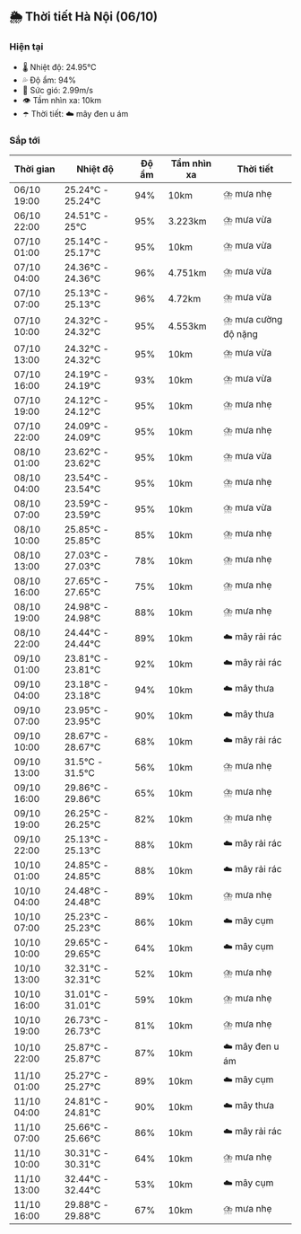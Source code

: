 ## 🌦️ Thời tiết Hà Nội (06/10)

### Hiện tại

- 🌡️ Nhiệt độ: 24.95℃
- 💦 Độ ẩm: 94%
- 💨 Sức gió: 2.99m/s
- 👁️ Tầm nhìn xa: 10km
- ☂️ Thời tiết: ☁️ mây đen u ám

### Sắp tới

| Thời gian | Nhiệt độ | Độ ẩm | Tầm nhìn xa | Thời tiết |
| --- | --- | --- | --- | --- |
| 06/10 19:00 | 25.24℃ - 25.24℃ | 94% | 10km | ⛈️ mưa nhẹ |
| 06/10 22:00 | 24.51℃ - 25℃ | 95% | 3.223km | ⛈️ mưa vừa |
| 07/10 01:00 | 25.14℃ - 25.17℃ | 95% | 10km | ⛈️ mưa vừa |
| 07/10 04:00 | 24.36℃ - 24.36℃ | 96% | 4.751km | ⛈️ mưa vừa |
| 07/10 07:00 | 25.13℃ - 25.13℃ | 96% | 4.72km | ⛈️ mưa vừa |
| 07/10 10:00 | 24.32℃ - 24.32℃ | 95% | 4.553km | ⛈️ mưa cường độ nặng |
| 07/10 13:00 | 24.32℃ - 24.32℃ | 95% | 10km | ⛈️ mưa vừa |
| 07/10 16:00 | 24.19℃ - 24.19℃ | 93% | 10km | ⛈️ mưa vừa |
| 07/10 19:00 | 24.12℃ - 24.12℃ | 95% | 10km | ⛈️ mưa nhẹ |
| 07/10 22:00 | 24.09℃ - 24.09℃ | 95% | 10km | ⛈️ mưa nhẹ |
| 08/10 01:00 | 23.62℃ - 23.62℃ | 95% | 10km | ⛈️ mưa vừa |
| 08/10 04:00 | 23.54℃ - 23.54℃ | 95% | 10km | ⛈️ mưa nhẹ |
| 08/10 07:00 | 23.59℃ - 23.59℃ | 95% | 10km | ⛈️ mưa vừa |
| 08/10 10:00 | 25.85℃ - 25.85℃ | 85% | 10km | ⛈️ mưa nhẹ |
| 08/10 13:00 | 27.03℃ - 27.03℃ | 78% | 10km | ⛈️ mưa nhẹ |
| 08/10 16:00 | 27.65℃ - 27.65℃ | 75% | 10km | ⛈️ mưa nhẹ |
| 08/10 19:00 | 24.98℃ - 24.98℃ | 88% | 10km | ⛈️ mưa nhẹ |
| 08/10 22:00 | 24.44℃ - 24.44℃ | 89% | 10km | ☁️ mây rải rác |
| 09/10 01:00 | 23.81℃ - 23.81℃ | 92% | 10km | ☁️ mây rải rác |
| 09/10 04:00 | 23.18℃ - 23.18℃ | 94% | 10km | ☁️ mây thưa |
| 09/10 07:00 | 23.95℃ - 23.95℃ | 90% | 10km | ☁️ mây thưa |
| 09/10 10:00 | 28.67℃ - 28.67℃ | 68% | 10km | ☁️ mây rải rác |
| 09/10 13:00 | 31.5℃ - 31.5℃ | 56% | 10km | ⛈️ mưa nhẹ |
| 09/10 16:00 | 29.86℃ - 29.86℃ | 65% | 10km | ⛈️ mưa nhẹ |
| 09/10 19:00 | 26.25℃ - 26.25℃ | 82% | 10km | ⛈️ mưa nhẹ |
| 09/10 22:00 | 25.13℃ - 25.13℃ | 88% | 10km | ☁️ mây rải rác |
| 10/10 01:00 | 24.85℃ - 24.85℃ | 88% | 10km | ☁️ mây rải rác |
| 10/10 04:00 | 24.48℃ - 24.48℃ | 89% | 10km | ⛈️ mưa nhẹ |
| 10/10 07:00 | 25.23℃ - 25.23℃ | 86% | 10km | ☁️ mây cụm |
| 10/10 10:00 | 29.65℃ - 29.65℃ | 64% | 10km | ☁️ mây cụm |
| 10/10 13:00 | 32.31℃ - 32.31℃ | 52% | 10km | ⛈️ mưa nhẹ |
| 10/10 16:00 | 31.01℃ - 31.01℃ | 59% | 10km | ⛈️ mưa nhẹ |
| 10/10 19:00 | 26.73℃ - 26.73℃ | 81% | 10km | ⛈️ mưa nhẹ |
| 10/10 22:00 | 25.87℃ - 25.87℃ | 87% | 10km | ☁️ mây đen u ám |
| 11/10 01:00 | 25.27℃ - 25.27℃ | 89% | 10km | ☁️ mây cụm |
| 11/10 04:00 | 24.81℃ - 24.81℃ | 90% | 10km | ☁️ mây thưa |
| 11/10 07:00 | 25.66℃ - 25.66℃ | 86% | 10km | ☁️ mây rải rác |
| 11/10 10:00 | 30.31℃ - 30.31℃ | 64% | 10km | ⛈️ mưa nhẹ |
| 11/10 13:00 | 32.44℃ - 32.44℃ | 53% | 10km | ☁️ mây cụm |
| 11/10 16:00 | 29.88℃ - 29.88℃ | 67% | 10km | ⛈️ mưa nhẹ |
